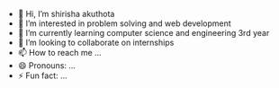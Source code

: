 - 👋 Hi, I’m shirisha akuthota
- 👀 I’m interested in problem solving and web development
- 🌱 I’m currently learning computer science and engineering 3rd year
- 💞️ I’m looking to collaborate on internships
- 📫 How to reach me ...
- 😄 Pronouns: ...
- ⚡ Fun fact: ...

<!---
shirishaakuthota/shirishaakuthota is a ✨ special ✨ repository because its `README.md` (this file) appears on your GitHub profile.
You can click the Preview link to take a look at your changes.
--->
